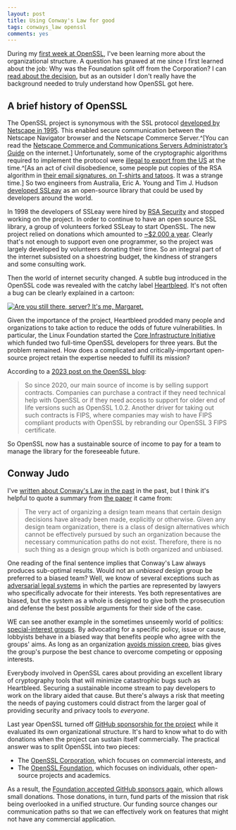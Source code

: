 ```yaml
---
layout: post
title: Using Conway's Law for good
tags: conways_law openssl
comments: yes
---
```


During my [first week at
OpenSSL](https://openssl-library.org/post/2025-01-17-introducing-jon/),
I've been learning more about the organizational structure. A question
has gnawed at me since I first learned about the job: Why was the
Foundation split off from the Corporation? I can [read about the
decision](https://openssl-library.org/post/2024-07-24-openssl-new-governance-structure/),
but as an outsider I don't really have the background needed to truly
understand how OpenSSL got here.

## A brief history of OpenSSL

The OpenSSL project is synonymous with the SSL protocol [developed by
Netscape in
1995](https://en.wikipedia.org/wiki/Transport_Layer_Security#SSL_1.0,_2.0,_and_3.0). This
enabled secure communication between the Netscape Navigator browser
and the Netscape Commerce Server.^[You can read the [Netscape Commerce
and Communications Servers Administrator’s
Guide](https://irix7.com/techpubs/007-2909-001.pdf) on the internet.]
Unfortunately, some of the cryptographic algorithms required to
implement the protocol were [illegal to export from the
US](https://web.archive.org/web/19991012050824/http://www.columbia.edu:80/~ariel/ssleay/ssleay-legal-faq.html)
at the time.^[As an act of civil disobedience, some people put copies
of the RSA algorithm in [their email signatures, on T-shirts and
tatoos](http://www.cypherspace.org/rsa/). It was a strange time.] So
two engineers from Australia, Eric A. Young and Tim J. Hudson
[developed SSLeay](https://en.wikipedia.org/wiki/SSLeay) as an
open-source library that could be used by developers around the world.

In 1998 the developers of SSLeay were hired by [RSA
Security](https://en.wikipedia.org/wiki/RSA_Security) and stopped
working on the project. In order to continue to have an open source
SSL library, a group of volunteers forked SSLeay to start OpenSSL. The
new project relied on donations which amounted to [~$2,000 a
year](https://groups.google.com/g/mailing.openssl.users/c/-P4T62ml_1I/m/cOgioSoOUPEJ). Clearly
that's not enough to support even one programmer, so the project was
largely developed by volunteers donating their time. So an integral
part of the internet subsisted on a shoestring budget, the kindness of
strangers and some consulting work.

Then the world of internet security changed. A subtle bug introduced
in the OpenSSL code was revealed with the catchy label
[Heartbleed](https://en.wikipedia.org/wiki/Heartbleed). It's not often
a bug can be clearly explained in a cartoon:

[![Are you still there, server? It's me,
Margaret.](https://imgs.xkcd.com/comics/heartbleed_explanation.png)](https://xkcd.com/1354/)

Given the importance of the project, Heartbleed prodded many people
and organizations to take action to reduce the odds of future
vulnerabilities. In particular, the Linux Foundation started the [Core
Infrastructure
Initiative](https://en.wikipedia.org/wiki/Core_Infrastructure_Initiative)
which funded two full-time OpenSSL developers for three years. But the
problem remained. How does a complicated and critically-important
open-source project retain the expertise needed to fulfill its
mission?

According to a [2023 post on the OpenSSL
blog](https://openssl-foundation.org/post/2023-08-08-finances/):

> So since 2020, our main source of income is by selling support
> contracts. Companies can purchase a contract if they need technical
> help with OpenSSL or if they need access to support for older end of
> life versions such as OpenSSL 1.0.2. Another driver for taking out
> such contracts is FIPS, where companies may wish to have FIPS
> compliant products with OpenSSL by rebranding our OpenSSL 3 FIPS
> certificate.

So OpenSSL now has a sustainable source of income to pay for a team to
manage the library for the foreseeable future.

## Conway Judo

I've [written about Conway's Law in the past](/tag/conways_law.html)
in the past, but I think it's helpful to quote a summary from [the
paper](https://www.melconway.com/Home/pdf/committees.pdf) it came
from:

> The very act of organizing a design team means that certain design
decisions have already been made, explicitly or otherwise. Given any
design team organization, there is a class of design alternatives
which cannot be effectively pursued by such an organization because
the necessary communication paths do not exist. Therefore, there is no
such thing as a design group which is both organized and unbiased.

One reading of the final sentence implies that Conway's Law always
produces sub-optimal results. Would not an _unbiased_ design group be
preferred to a biased team? Well, we know of several exceptions such
as [adversarial legal
systems](https://en.wikipedia.org/wiki/Adversarial_system) in which
the parties are represented by lawyers who specifically advocate for
their interests. Yes both representatives are biased, but the system
as a whole is designed to give both the prosecution and defense the
best possible arguments for their side of the case.

WE can see another example in the sometimes unseemly world of
politics: [special-interest
groups](https://en.wikipedia.org/wiki/Advocacy_group). By advocating
for a specific policy, issue or cause, lobbyists behave in a biased
way that benefits people who agree with the groups' aims. As long as
an organization [avoids mission
creep](/2024/12/31/warrant_canary.html), bias gives the group's
purpose the best chance to overcome competing or opposing interests. 

Everybody involved in OpenSSL cares about providing an excellent
library of cryptography tools that will minimize catastrophic bugs
such as Heartbleed. Securing a sustainable income stream to pay
developers to work on the library aided that cause. But there's always
a risk that meeting the needs of paying customers could distract from
the larger goal of providing security and privacy tools to _everyone_. 

Last year OpenSSL turned off [GitHub sponsorship for the
project](https://github.com/sponsors/openssl) while it evaluated its
own organizational structure. It's hard to know what to do with
donations when the project can sustain itself commercially. The
practical answer was to split OpenSSL into two pieces:

* The [OpenSSL Corporation](https://openssl-corporation.org/), which
  focuses on commercial interests, and
* The [OpenSSL Foundation](openssl-foundation.org), which focuses on
  individuals, other open-source projects and academics.
  
As a result, the [Foundation accepted GitHub sponsors
again](https://openssl-foundation.org/post/2024-12-11-individual-sponsorship/),
which allows small donations. Those donations, in turn, fund parts of
the mission that risk being overlooked in a unified structure. Our
funding source changes our communication paths so that we can
effectively work on features that might not have any commercial
application.

<!--  LocalWords:  Heartbleed OpenSSL SSL
 -->
